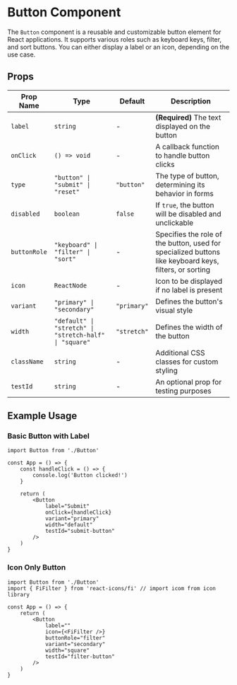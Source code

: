 # Button Component

The `Button` component is a reusable and customizable button element for React applications. It supports various roles such as keyboard keys, filter, and sort buttons. You can either display a label or an icon, depending on the use case.

## Props

| Prop Name     | Type                                           | Default        | Description                                                                                                  |
|---------------|------------------------------------------------|----------------|--------------------------------------------------------------------------------------------------------------|
| `label`       | `string`                                       | -              | **(Required)** The text displayed on the button                                                              |
| `onClick`     | `() => void`                                   | -              | A callback function to handle button clicks                                                                  |
| `type`        | `"button" \| "submit" \| "reset"`              | `"button"`     | The type of button, determining its behavior in forms                                                        |
| `disabled`    | `boolean`                                      | `false`        | If `true`, the button will be disabled and unclickable                                                       |
| `buttonRole`  | `"keyboard" \| "filter" \| "sort"`             | -              | Specifies the role of the button, used for specialized buttons like keyboard keys, filters, or sorting        |
| `icon`        | `ReactNode`                                    | -              | Icon to be displayed if no label is present                                                                  |
| `variant`     | `"primary" \| "secondary"`                     | `"primary"`    | Defines the button's visual style                                                     |
| `width`       | `"default" \| "stretch" \| "stretch-half" \| "square"` | `"stretch"`    | Defines the width of the button                                                                              |
| `className`   | `string`                                       | -              | Additional CSS classes for custom styling                                                                    |
| `testId`      | `string`                                       | -              | An optional prop for testing purposes                                                                        |

## Example Usage

### Basic Button with Label

```tsx
import Button from './Button'

const App = () => {
    const handleClick = () => {
        console.log('Button clicked!')
    }

    return (
        <Button
            label="Submit"
            onClick={handleClick}
            variant="primary"
            width="default"
            testId="submit-button"
        />
    )
}
```

### Icon Only Button

```tsx
import Button from './Button'
import { FiFilter } from 'react-icons/fi' // import icom from icon library

const App = () => {
    return (
        <Button
            label=""
            icon={<FiFilter />}
            buttonRole="filter"
            variant="secondary"
            width="square"
            testId="filter-button"
        />
    )
}
```